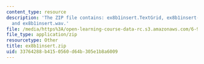 ```yaml
---
content_type: resource
description: 'The ZIP file contains: ex8b1insert.TextGrid, ex8b1insert-ans.TextGrid,
  and ex8b1insert.wav.'
file: /media/https%3A/open-learning-course-data-rc.s3.amazonaws.com/6-911-transcribing-prosodic-structure-of-spoken-utterances-with-tobi-january-iap-2006/33764288b4150560d64b305e1b8a6009_ex8b1insert.zip
file_type: application/zip
resourcetype: Other
title: ex8b1insert.zip
uid: 33764288-b415-0560-d64b-305e1b8a6009
---
```

